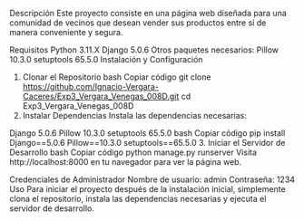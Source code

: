 Descripción
Este proyecto consiste en una página web diseñada para una comunidad de vecinos que desean vender sus productos entre sí de manera conveniente y segura.

Requisitos
Python 3.11.X
Django 5.0.6
Otros paquetes necesarios:
Pillow 10.3.0
setuptools 65.5.0
Instalación y Configuración
1. Clonar el Repositorio
bash
Copiar código
git clone https://github.com/Ignacio-Vergara-Caceres/Exp3_Vergara_Venegas_008D.git
cd Exp3_Vergara_Venegas_008D
2. Instalar Dependencias
Instala las dependencias necesarias:

Django 5.0.6
Pillow 10.3.0
setuptools 65.5.0
bash
Copiar código
pip install Django==5.0.6 Pillow==10.3.0 setuptools==65.5.0
3. Iniciar el Servidor de Desarrollo
bash
Copiar código
python manage.py runserver
Visita http://localhost:8000 en tu navegador para ver la página web.

Credenciales de Administrador
Nombre de usuario: admin
Contraseña: 1234
Uso
Para iniciar el proyecto después de la instalación inicial, simplemente clona el repositorio, instala las dependencias necesarias y ejecuta el servidor de desarrollo.
